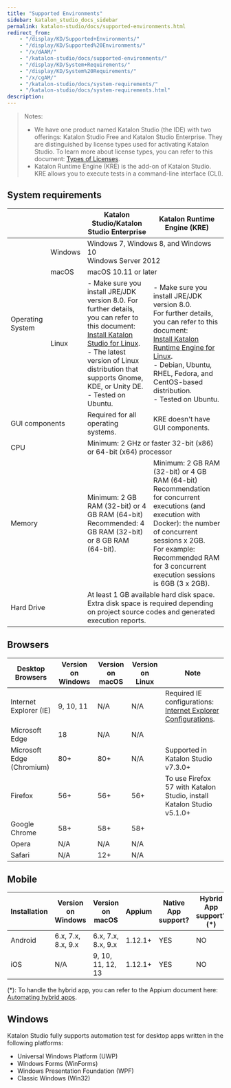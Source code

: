 ```yaml
---
title: "Supported Environments"
sidebar: katalon_studio_docs_sidebar
permalink: katalon-studio/docs/supported-environments.html
redirect_from:
    - "/display/KD/Supported+Environments/"
    - "/display/KD/Supported%20Environments/"
    - "/x/dAAM/"
    - "/katalon-studio/docs/supported-environments/"
    - "/display/KD/System+Requirements/"
    - "/display/KD/System%20Requirements/"
    - "/x/cgAM/"
    - "/katalon-studio/docs/system-requirements/"
    - "/katalon-studio/docs/system-requirements.html"
description:
---
```


> Notes:
> * We have one product named Katalon Studio (the IDE) with two offerings: Katalon Studio Free and Katalon Studio Enterprise. They are distinguished by license types used for activating Katalon Studio. To learn more about license types, you can refer to this document: [Types of Licenses](https://docs.katalon.com/katalon-studio/docs/license.html).
> * Katalon Runtime Engine (KRE) is the add-on of Katalon Studio. KRE allows you to execute tests in a command-line interface (CLI).

## System requirements

<table>
<thead>
  <tr>
    <th> </th>
    <th></th>
    <th>Katalon Studio/Katalon Studio Enterprise</th>
    <th>Katalon Runtime Engine (KRE)</th>
  </tr>
</thead>
<tbody>
  <tr>
    <td rowspan="3">Operating System</td>
    <td>Windows</td>
    <td colspan="2">Windows 7, Windows 8, and Windows 10<br>Windows Server 2012</td>
  </tr>
  <tr>
    <td>macOS</td>
    <td colspan="2">macOS 10.11 or later</td>
  </tr>
  <tr>
    <td>Linux</td>
    <td>- Make sure you install JRE/JDK version 8.0. For further details, you can refer to this document: <br><a href="https://docs.katalon.com/katalon-studio/docs/katalon-studio-gui-beta-for-linux.html#install-katalon-studio-for-linux" target="_blank" rel="noopener noreferrer">Install Katalon Studio for Linux</a>.<br>- The latest version of Linux distribution that supports Gnome, KDE, or Unity DE. <br>- Tested on Ubuntu.<br></td>
    <td>- Make sure you install JRE/JDK version 8.0.<br>For further details, you can refer to this document: <br><a href="https://docs.katalon.com/katalon-studio/docs/katalon-studio-gui-beta-for-linux.html#install-katalon-studio-for-linux" target="_blank" rel="noopener noreferrer">Install Katalon Runtime Engine for Linux</a>.<br>- Debian, Ubuntu, RHEL, Fedora, and CentOS-based distribution. <br>- Tested on Ubuntu.<br></td>
  </tr>
  <tr>
    <td colspan="2">GUI components</td>
    <td>Required for all operating systems.</td>
    <td>KRE doesn't have GUI components.</td>
  </tr>
  <tr>
    <td colspan="2">CPU</td>
    <td colspan="2">Minimum: 2 GHz or faster 32-bit (x86) or 64-bit (x64) processor</td>
  </tr>
  <tr>
    <td colspan="2">Memory</td>
    <td>Minimum: 2 GB RAM (32-bit) or 4 GB RAM (64-bit)<br>Recommended: 4 GB RAM (32-bit) or 8 GB RAM (64-bit).</td>
    <td>Minimum: 2 GB RAM (32-bit) or 4 GB RAM (64-bit)<br>Recommendation for concurrent executions (and execution with Docker): the number of concurrent sessions x 2GB.<br>For example: Recommended RAM for 3 concurrent execution sessions is 6GB (3 x 2GB).</td>
  </tr>
  <tr>
    <td colspan="2">Hard Drive</td>
    <td colspan="2">At least 1 GB available hard disk space. Extra disk space is required depending on project source codes and generated execution reports.</td>
  </tr>
</tbody>
</table>

## Browsers

<table>
<thead>
  <tr>
    <th>Desktop Browsers</th>
    <th>Version on Windows</th>
    <th>Version on macOS</th>
    <th>Version on Linux</th>
    <th>Note</th>
  </tr>
</thead>
<tbody>
  <tr>
    <td>Internet Explorer (IE)</td>
    <td>9, 10, 11</td>
    <td>N/A</td>
    <td>N/A</td>
    <td>Required IE configurations: <a href="https://docs.katalon.com/katalon-studio/docs/internet-explorer-configurations.html" target="_blank" rel="noopener noreferrer">Internet Explorer Configurations</a>.</td>
  </tr>
  <tr>
    <td>Microsoft Edge</td>
    <td>18</td>
    <td>N/A</td>
    <td>N/A</td>
    <td></td>
  </tr>
  <tr>
    <td>Microsoft Edge (Chromium)</td>
    <td>80+</td>
    <td>80+</td>
    <td>N/A</td>
    <td>Supported in Katalon Studio v7.3.0+</td>
  </tr>
  <tr>
    <td>Firefox</td>
    <td>56+</td>
    <td>56+</td>
    <td>56+</td>
    <td>To use Firefox 57 with Katalon Studio, install Katalon Studio v5.1.0+</td>
  </tr>
  <tr>
    <td>Google Chrome</td>
    <td>58+</td>
    <td>58+</td>
    <td>58+</td>
    <td></td>
  </tr>
  <tr>
    <td>Opera</td>
    <td>N/A</td>
    <td>N/A</td>
    <td>N/A</td>
    <td></td>
  </tr>
  <tr>
    <td>Safari</td>
    <td>N/A</td>
    <td>12+</td>
    <td>N/A</td>
    <td></td>
  </tr>
</tbody>
</table>

## Mobile

| Installation | Version on Windows | Version on macOS | Appium | Native App support? | Hybrid App support?(*) | Mobile Browser support| Xcode
| --- | --- | --- | --- | --- | --- | --- | --- |
| Android | 6.x, 7.x, 8.x, 9.x | 6.x, 7.x, 8.x, 9.x | 1.12.1+ | YES | NO | YES |Not Available|
| iOS | N/A | 9, 10, 11, 12, 13| 1.12.1+ | YES | NO | YES | 9.4.1 - latest

(*): To handle the hybrid app, you can refer to the Appium document here: [Automating hybrid apps](http://appium.io/docs/en/writing-running-appium/web/hybrid/#automating-hybrid-apps).

## Windows

Katalon Studio fully supports automation test for desktop apps written in the following platforms: 

- Universal Windows Platform (UWP)
- Windows Forms (WinForms)
- Windows Presentation Foundation (WPF)
- Classic Windows (Win32)
